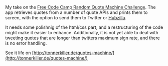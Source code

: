My take on the [Free Code Camp Random Quote Machine 
Challenge](https://www.freecodecamp.org/challenges/build-a-random-quote-machine). 
The 
app 
retrieves quotes from a number of quote APIs and prints them to screen, 
with the option to send them to Twitter or 
[Hubzilla](https://github.com/redmatrix/hubzilla).

It needs some polishnig of the html/css part, and a restructuring of the 
code might make it easier to enhance. Additionally, it is not yet able 
to deal with tweeting quotes that are longer than twitters maximum sign 
rate, and there is no error handling.

See it life on 
[http://tonnerkiller.de/quotes-machine/](http://tonnerkiller.de/quotes-machine/)
